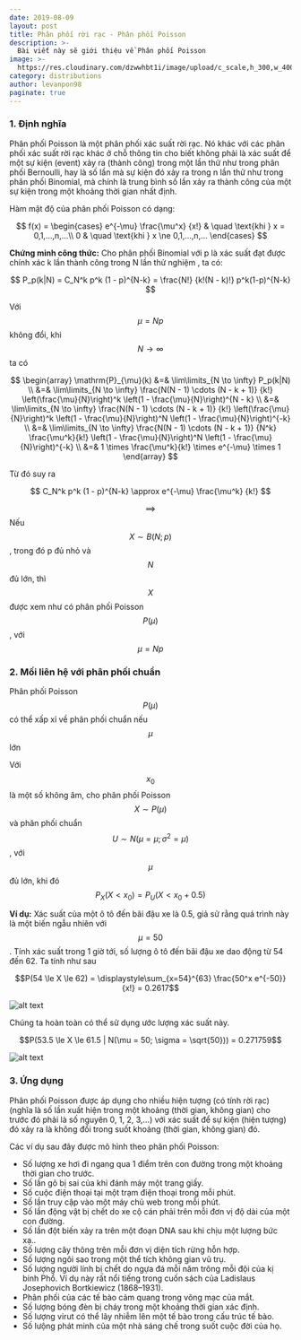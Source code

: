 ```yaml
---
date: 2019-08-09
layout: post
title: Phân phối rời rạc - Phân phối Poisson
description: >-
  Bài viết này sẽ giới thiệu về Phân phối Poisson
image: >-
  https://res.cloudinary.com/dzwwhbt1i/image/upload/c_scale,h_300,w_400/v1569262338/poisson_kecvc9.png
category: distributions
author: levanpon98
paginate: true
---
```


### 1. Định nghĩa

Phân phối Poisson là một phân phối xác suất rời rạc. Nó khác với các phân phối xác suất rời rạc khác ở chỗ thông tin cho biết không phải là xác suất để một sự kiện (event) xảy ra (thành công) trong một lần thử như trong phân phối Bernoulli, hay là số lần mà sự kiện đó xảy ra trong n lần thử như trong phân phối Binomial, mà chính là trung bình số lần xảy ra thành công của một sự kiện trong một khoảng thời gian nhất định.

Hàm mật độ của phân phối Poisson có dạng: 

$$
f(x) = 
\begin{cases}
    e^{-\mu} \frac{\mu^x} {x!}      & \quad \text{khi } x = 0,1,...,n,...\\
    0  & \quad \text{khi } x \ne 0,1,...,n,...
  \end{cases}
$$

**Chứng minh công thức:** Cho phân phối Binomial với p là xác suất đạt được chính xác k lần thành công trong N lần thử nghiệm , ta có:

$$
  P_p(k|N) = C_N^k p^k (1 - p)^{N-k} = \frac{N!} {k!(N - k)!} p^k(1-p)^{N-k} 
$$

Với $$\mu = Np$$ không đổi, khi $$N \to \infty$$ ta có

$$
 \begin{array}
 	\mathrm{P}_{\mu}(k) &=& \lim\limits_{N \to \infty} P_p(k|N) \\
  	&=& \lim\limits_{N \to \infty} \frac{N(N - 1) \cdots (N - k + 1)} {k!} \left(\frac{\mu}{N}\right)^k \left(1 - \frac{\mu}{N}\right)^{N - k} \\
  	&=& \lim\limits_{N \to \infty} \frac{N(N - 1) \cdots (N - k + 1)} {k!} \left(\frac{\mu}{N}\right)^k \left(1 - \frac{\mu}{N}\right)^N \left(1 - \frac{\mu}{N}\right)^{-k} \\
  	&=& \lim\limits_{N \to \infty} \frac{N(N - 1) \cdots (N - k + 1)} {N^k} \frac{\mu^k}{k!} \left(1 - \frac{\mu}{N}\right)^N \left(1 - \frac{\mu}{N}\right)^{-k} \\
  	&=& 1 \times \frac{\mu^k}{k!} \times e^{-\mu} \times 1
  \end{array}
$$

Từ đó suy ra 

$$
	C_N^k p^k (1 - p)^{N-k} \approx e^{-\mu} \frac{\mu^k} {k!}
$$

$$\implies$$ Nếu $$ X \sim B(N;p)$$, trong đó p đủ nhỏ và $$N$$ đủ lớn, thì $$X$$ được xem như có phân phối Poisson $$P(\mu)$$, với $$\mu = Np$$

### 2. Mối liên hệ với phân phối chuẩn

Phân phối Poisson $$P(\mu)$$ có thể xấp xỉ về phân phối chuẩn nếu $$\mu$$ lớn

Với $$x_0$$ là một số không âm, cho phân phối Poisson $$X \sim P(\mu)$$ và phân phối chuẩn $$U \sim N(\mu = \mu; \sigma^2 = \mu)$$, với $$\mu$$ đủ lớn, khi đó $$P_X(X < x_0) = P_U(X < x_0 + 0.5)$$

**Ví dụ:** Xác suất của một ô tô đến bãi đậu xe là 0.5, giả sử rằng quá trình này là một biến ngẫu nhiên với $$\mu = 50$$. Tính xác suất trong 1 giờ tới, số lượng ô tô đến bãi đậu xe dao động từ 54 đến 62. Ta tính như sau

$$P(54 \le X \le 62) = \displaystyle\sum_{x=54}^{63} \frac{50^x e^{-50}} {x!} = 0.2617$$

![alt text](https://res.cloudinary.com/dzwwhbt1i/image/upload/v1569261220/600px-SOCR_Activities_ExploreDistributions_Christou_figure11_plagce.jpg "poisson")

Chúng ta hoàn toàn có thể sử dụng ước lượng xác suất này. 

$$P(53.5 \le X \le 61.5 | N(\mu = 50; \sigma = \sqrt{50})) = 0.271759$$

![alt text](https://res.cloudinary.com/dzwwhbt1i/image/upload/v1569261219/600px-SOCR_Activities_ExploreDistributions_Christou_figure12_lmr5ge.jpg "poisson")

### 3. Ứng dụng

Phân phối Poisson được áp dụng cho nhiều hiện tượng (có tính rời rạc) (nghĩa là số lần xuất hiện trong một khoảng (thời gian, không gian) cho trước đó phải là số nguyên 0, 1, 2, 3,...) với xác suất để sự kiện (hiện tượng) đó xảy ra là không đổi trong suốt khoảng (thời gian, không gian) đó.

Các ví dụ sau đây được mô hình theo phân phối Poisson:
- Số lượng xe hơi đi ngang qua 1 điểm trên con đường trong một khoảng thời gian cho trước.
- Số lần gõ bị sai của khi đánh máy một trang giấy.
- Số cuộc điện thoại tại một trạm điện thoại trong mỗi phút.
- Số lần truy cập vào một máy chủ web trong mỗi phút.
- Số lần động vật bị chết do xe cộ cán phải trên mỗi đơn vị độ dài của một con đường.
- Số lần đột biến xảy ra trên một đoạn DNA sau khi chịu một lượng bức xạ..
- Số lượng cây thông trên mỗi đơn vị diện tích rừng hỗn hợp.
- Số lượng ngôi sao trong một thể tích không gian vũ trụ.
- Số lượng người lính bị chết do ngựa đá mỗi năm trông mỗi đội của kị binh Phổ. Ví dụ này rất nổi tiếng trong cuốn sách của Ladislaus Josephovich Bortkiewicz (1868–1931).
- Phân phối của các tế bào cảm quang trong võng mạc của mắt.
- Số lượng bóng đèn bị cháy trong một khoảng thời gian xác định.
- Số lượng virut có thể lây nhiễm lên một tế bào trong cấu trúc tế bào.
- Số lưộng phát minh của một nhà sáng chế trong suốt cuộc đời của họ.

